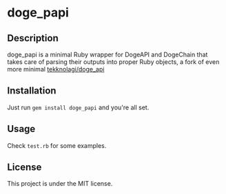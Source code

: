 # doge_papi

## Description
doge_papi is a minimal Ruby wrapper for DogeAPI and DogeChain that takes care of parsing their outputs into proper Ruby objects, a fork of even more minimal [tekknolagi/doge_api](https://github.com/tekknolagi/doge_api)

## Installation
Just run `gem install doge_papi` and you're all set.

## Usage
Check `test.rb` for some examples.

## License
This project is under the MIT license.
